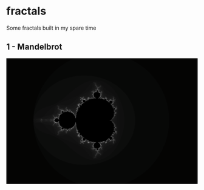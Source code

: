 # fractals

Some fractals built in my spare time

## 1 - Mandelbrot

![alt text](/images/mandelbrot.png "Logo Title Text 1")
